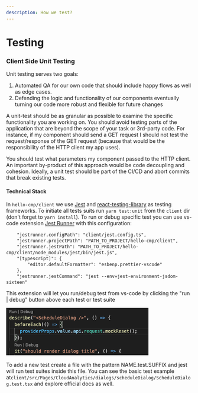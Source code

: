 ```yaml
---
description: How we test?
---
```


# Testing

### Client Side Unit Testing

Unit testing serves two goals:

1. Automated QA for our own code that should include happy flows as well as edge cases.
2. Defending the logic and functionality of our components eventually turning our code more robust and flexible for future changes

A unit-test should be as granular as possible to examine the specific functionality you are working on. You should avoid testing parts of the application that are beyond the scope of your task or 3rd-party code. For instance, if my component should send a GET request I should not test the request/response of the GET request \(because that would be the responsibility of the HTTP client my app uses\). 

You should test what parameters my component passed to the HTTP client. An important by-product of this approach would be code decoupling and cohesion. Ideally, a unit test should be part of the CI/CD and abort commits that break existing tests.

#### Technical Stack

In `hello-cmp/client` we use [Jest](https://jestjs.io/) and [react-testing-library](https://testing-library.com/docs/react-testing-library/intro/) as testing frameworks.  To initiate all tests suits run `yarn test:unit` from the `client` dir \(don't forget to `yarn install`\). To run or debug specific test you can use vs-code extension [Jest Runner](https://marketplace.visualstudio.com/items?itemName=firsttris.vscode-jest-runner) with this configuration:

```text
    "jestrunner.configPath": "client/jest.config.ts",
    "jestrunner.projectPath": "PATH_TO_PROJECT/hello-cmp/client",
    "jestrunner.jestPath": "PATH_TO_PROJECT/hello-cmp/client/node_modules/jest/bin/jest.js",
    "[typescript]": {
        "editor.defaultFormatter": "esbenp.prettier-vscode"
    },
    "jestrunner.jestCommand": "jest --env=jest-environment-jsdom-sixteen"
```

This extension will let you run/debug test from vs-code by clicking the "run \| debug" button above each test or test suite  


![](../.gitbook/assets/screen-shot-2020-12-15-at-12.36.30.png)

To add a new test create a file with the pattern NAME.test.SUFFIX and jest will run test suites inside this file. You can see the basic test example at`client/src/Pages/CloudAnalytics/dialogs/scheduleDialog/ScheduleDialog.test.tsx` and explore official docs as well.

